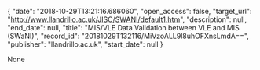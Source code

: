 {
  "date": "2018-10-29T13:21:16.686060", 
  "open_access": false, 
  "target_url": "http://www.llandrillo.ac.uk/JISC/SWANI/default1.htm", 
  "description": null, 
  "end_date": null, 
  "title": "MIS/VLE Data Validation between VLE and MIS (SWaNI)", 
  "record_id": "20181029T132116/MiVzoALL9l8uhOFXnsLmdA==", 
  "publisher": "llandrillo.ac.uk", 
  "start_date": null
}

None